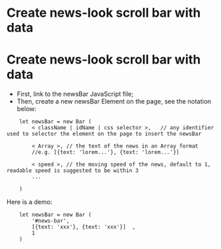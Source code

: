 # Create news-look scroll bar with data

# Create news-look scroll bar with data

 * First, link to the newsBar JavaScript file;
 * Then, create a new newsBar Element on the page, see the notation below:

```
	let newsBar = new Bar (
		< className | idName | css selector >,   // any identifier used to selector the element on the page to insert the newsBar
		
		< Array >, // the text of the news in an Array format
		//e.g. [{text: 'lorem...'}, {text: 'lorem...'}]
		
		< speed >, // the moving speed of the news, default to 1, readable speed is suggested to be within 3
		...
	
	)
```

Here is a demo: 

```
	let newsBar = new Bar (
		'#news-bar',
		[{text: 'xxx'}, {text: 'xxx'}]	,
		1	
	)
```